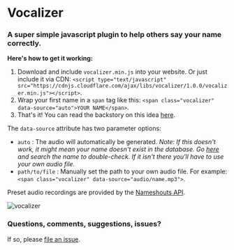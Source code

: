 # Vocalizer
### A super simple javascript plugin to help others say your name correctly.

**Here's how to get it working:**

1. Download and include `vocalizer.min.js` into your website. Or just include it via CDN:
`<script type="text/javascript" src="https://cdnjs.cloudflare.com/ajax/libs/vocalizer/1.0.0/vocalizer.min.js"></script>`.
2. Wrap your first name in a `span` tag like this: `<span class="vocalizer" data-source="auto">YOUR NAME</span>`.
3. That's it! You can read the backstory on this idea [here](http://atifaz.am/blog/vocalizer-help-others-pronounce-your-name-correctly.html).

The `data-source` attribute has two parameter options:
- `auto` : The audio will automatically be generated. *Note: If this doesn't work, it might mean your name doesn't exist in the database. Go [here](https://www.nameshouts.com/) and search the name to double-check. If it isn't there you'll have to use your own audio file.*
- `path/to/file` : Manually set the path to your own audio file. For example: `<span class="vocalizer" data-source="audio/name.mp3">`.

Preset audio recordings are provided by the [Nameshouts API](https://www.nameshouts.com/).

![vocalizer](http://atifaz.am/images/posts/vocalizer-help-others-pronounce-your-name-correctly/vocalizer.jpg)

### Questions, comments, suggestions, issues?
If so, please [file an issue](https://github.com/atifazam/vocalizer/issues).
